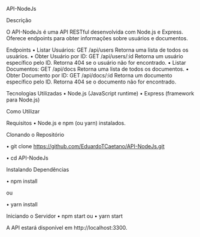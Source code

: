 API-NodeJs

Descrição

O API-NodeJs é uma API RESTful desenvolvida com Node.js e Express. Oferece endpoints para obter informações sobre usuários e documentos.

Endpoints
  •	Listar Usuários: GET /api/users
      Retorna uma lista de todos os usuários.
  •	Obter Usuário por ID: GET /api/users/:id
      Retorna um usuário específico pelo ID. Retorna 404 se o usuário não for encontrado.
  •	Listar Documentos: GET /api/docs
Retorna uma lista de todos os documentos.
  •	Obter Documento por ID: GET /api/docs/:id
    Retorna um documento específico pelo ID. Retorna 404 se o documento não for encontrado.

Tecnologias Utilizadas
  •	Node.js (JavaScript runtime)
  •	Express (framework para Node.js)

Como Utilizar

Requisitos
•	Node.js e npm (ou yarn) instalados.

Clonando o Repositório

•	git clone https://github.com/EduardoTCaetano/API-NodeJs.git

•	cd API-NodeJs

Instalando Dependências

•	npm install

ou

•	yarn install


Iniciando o Servidor
•	npm start
ou
•	yarn start

A API estará disponível em http://localhost:3300.
